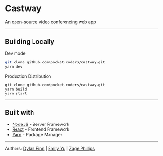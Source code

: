 # Castway
An open-source video conferencing web app

____

## Building Locally
Dev mode
```sh
git clone github.com/pocket-coders/castway.git
yarn dev
```

Production Distribution
```
git clone github.com/pocket-coders/castway.git
yarn build
yarn start
```

-----
## Built with
* [NodeJS](https://nodejs.org/en/) - Server Framework
* [React](https://reactjs.org/) - Frontend Framework
* [Yarn](https://classic.yarnpkg.com/en/) - Package Manager

----
 Authors: [Dylan Finn](https://github.com/dy-fi) | [Emily Yu](https://github.com/emilybelleyu) | [Zage Phillips](https://github.com/zphillips)
